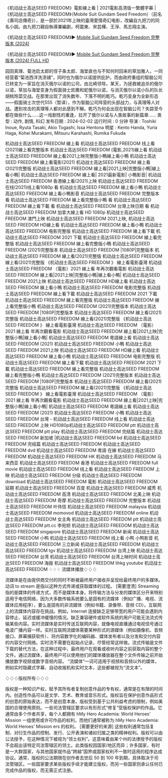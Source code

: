 《机动战士高达SEED FREEDOM》電影線上看 | 2021電影高清版一繁體字幕 |《机动战士高达SEED FREEDOM》（Mobile Suit Gundam Seed Freedom）（前名《壽司店傳奇》），是一部於2021年上映的臺灣愛情奇幻电影，改編自九把刀的同名小說。由九把刀親自執導兼編劇，柯震東、宋芸樺、王淨、馬志翔主演。


《机动战士高达SEED FREEDOM》▶️ [Mobile Suit Gundam Seed Freedom 完整版本 (2024)](https://seemovies.co/zh/movie/1146972/seed-freedom)


《机动战士高达SEED FREEDOM》▶️ [Mobile Suit Gundam Seed Freedom 完整版本 (2024) FULL HD](https://seemovies.co/zh/movie/1146972/seed-freedom)


园田真理、菊池启太郎的侄子条太郎、海堂直也与不知何时回来的草加雅人，一同经营着“菊池西洋洗涤铺”，同时也为俄尔以诺提供庇护。而由政府重组的智脑公司已转变为一家旨在消灭俄尔以诺的公司，由北崎领导。某天，为拯救被追杀的俄尔以诺，草加与海堂变身为假面骑士凯撒和蛇俄尔以诺，与消灭俄尔以诺小队的队长胡桃玲菜交战。在那里出现了消失数年、下落不明的乾巧。乾巧变身为全新形态——假面骑士次世代555（暂译），作为智脑公司阵营的头部战力，与真理等人对战。遭到攻击的真理等人都对此感到不解。乾巧为何会出现在智脑公司？失踪至今都在做些什么……这一戏剧性的重逢，拉开了俄尔以诺与人类故事的新篇章……
 类型 : 动作, 剧情, 科幻
 发布日期 : 2024-02-02
 运行时间 : 0 分钟
 导演 : Toshiki Inoue, Ryuta Tasaki, Akio Togashi, Issa Hentona
 明星 : Kento Handa, Yuria Haga, Kohei Murakami, Mitsuru Karahashi, Rumika Fukuda

机动战士高达SEED FREEDOM 線上看
机动战士高达SEED FREEDOM 线上看(2021)線上看完整版本
机动战士高达SEED FREEDOM (電影,2021)線上看
机动战士高达SEED FREEDOM 線上看2021上映完整版小鴨線上看小鴨
机动战士高达SEED FREEDOM 線上看電影(2021)
机动战士高达SEED FREEDOM 線上看(2021)完整版
机动战士高达SEED FREEDOM 線上看|2021上映|完整版小鴨|線上看小鴨|
机动战士高达SEED FREEDOM 線上看| 2021最新電影| 小鴨影音|
机动战士高达SEED FREEDOM 香港線上看(2021)上映
机动战士高达SEED FREEDOM 在线(2021)线上看1080p
看 机动战士高达SEED FREEDOM 線上看小鴨
机动战士高达SEED FREEDOM 線上看小鴨影音
机动战士高达SEED FREEDOM 完整版本
看 机动战士高达SEED FREEDOM 線上看完整版小鴨
看 机动战士高达SEED FREEDOM 線上看下載
看 机动战士高达SEED FREEDOM 台灣上映日期
看 机动战士高达SEED FREEDOM 加拿大線上看 HD 1080p
机动战士高达SEED FREEDOM 澳門上映
机动战士高达SEED FREEDOM 2021上映,
机动战士高达SEED FREEDOM HD線上看
机动战士高达SEED FREEDOM 線上看小鴨
机动战士高达SEED FREEDOM 电影完整版
机动战士高达SEED FREEDOM 線上看下載
机动战士高达SEED FREEDOM 2021 下載
机动战士高达SEED FREEDOM 線上看完整版
机动战士高达SEED FREEDOM 線上看完整版小鴨
机动战士高达SEED FREEDOM (2021)完整版本
机动战士高达SEED FREEDOM |1080P|完整版本
机动战士高达SEED FREEDOM 線上看(2021)完整版
机动战士高达SEED FREEDOM 線上看(2021)完整版
《机动战士高达SEED FREEDOM 》 線上看電影臺灣
机动战士高达SEED FREEDOM （電影）2021 線上看 年再次觀看電影
机动战士高达SEED FREEDOM 線上看|2021上映|完整版小鴨|線上看小鴨|
机动战士高达SEED FREEDOM 2021上映
机动战士高达SEED FREEDOM HD線上看
机动战士高达SEED FREEDOM 線上看小鴨
机动战士高达SEED FREEDOM 电影完整版
机动战士高达SEED FREEDOM 線上看下載
机动战士高达SEED FREEDOM 2021 下載
机动战士高达SEED FREEDOM 線上看完整版
机动战士高达SEED FREEDOM 線上看完整版小鴨
机动战士高达SEED FREEDOM (2021)完整版本
机动战士高达SEED FREEDOM |1080P|完整版本
机动战士高达SEED FREEDOM 線上看(2021)完整版
机动战士高达SEED FREEDOM 線上看(2021)完整版
《机动战士高达SEED FREEDOM 》 線上看電影臺灣
机动战士高达SEED FREEDOM （電影）2021 線上看 年再次觀看電影
机动战士高达SEED FREEDOM 線上看|2021上映|完整版小鴨|線上看小鴨|
机动战士高达SEED FREEDOM 粵語線上看 机动战士高达SEED FREEDOM (2021) 机动战士高达SEED FREEDOM 小鴨
机动战士高达SEED FREEDOM 2021上映
机动战士高达SEED FREEDOM HD線上看
机动战士高达SEED FREEDOM 線上看小鴨
机动战士高达SEED FREEDOM 电影完整版
机动战士高达SEED FREEDOM 線上看下載
机动战士高达SEED FREEDOM 2021 下載
机动战士高达SEED FREEDOM 線上看完整版
机动战士高达SEED FREEDOM 線上看完整版小鴨
机动战士高达SEED FREEDOM (2021)完整版本
机动战士高达SEED FREEDOM |1080P|完整版本
机动战士高达SEED FREEDOM 線上看(2021)完整版
机动战士高达SEED FREEDOM 線上看(2021)完整版
《机动战士高达SEED FREEDOM 》 線上看電影臺灣
机动战士高达SEED FREEDOM （電影）2021 線上看 年再次觀看電影
机动战士高达SEED FREEDOM 線上看|2021上映|完整版小鴨|線上看小鴨|
机动战士高达SEED FREEDOM 粵語線上看 机动战士高达SEED FREEDOM (2021) 机动战士高达SEED FREEDOM 小鴨
机动战士高达SEED FREEDOM 台灣 - 机动战士高达SEED FREEDOM 线上看
机动战士高达SEED FREEDOM 上映 HD1080p机动战士高达SEED FREEDOM ptt
机动战士高达SEED FREEDOM ptt play 机动战士高达SEED FREEDOM 完结篇
机动战士高达SEED FREEDOM 新加坡 |机动战士高达SEED FREEDOM bd
机动战士高达SEED FREEDOM 完结篇 机动战士高达SEED FREEDOM
机动战士高达SEED FREEDOM dvd 机动战士高达SEED FREEDOM 粵語 在線
机动战士高达SEED FREEDOM 机动战士高达SEED FREEDOM HK
机动战士高达SEED FREEDOM 马来西亚
机动战士高达SEED FREEDOM 香港
机动战士高达SEED FREEDOM full movie
机动战士高达SEED FREEDOM 线上看
机动战士高达SEED FREEDOM 上映
机动战士高达SEED FREEDOM 分级
机动战士高达SEED FREEDOM download
机动战士高达SEED FREEDOM 電影
机动战士高达SEED FREEDOM 延期
机动战士高达SEED FREEDOM 百度
机动战士高达SEED FREEDOM 威秀
机动战士高达SEED FREEDOM 高清
机动战士高达SEED FREEDOM 北美上映
机动战士高达SEED FREEDOM 奇摩
机动战士高达SEED FREEDOM 完整版本
机动战士高达SEED FREEDOM 叶伟信
机动战士高达SEED FREEDOM malaysia
机动战士高达SEED FREEDOM momovod
机动战士高达SEED FREEDOM online
机动战士高达SEED FREEDOM 女主角
机动战士高达SEED FREEDOM ptt
机动战士高达SEED FREEDOM ptt.cc
李宛妲 机动战士高达SEED FREEDOM
机动战士高达SEED FREEDOM singapore
机动战士高达SEED FREEDOM 新闻
机动战士高达SEED FREEDOM 小鸭
机动战士高达SEED FREEDOM 线上看 小鸭
小鸭影音 机动战士高达SEED FREEDOM
三立新闻 机动战士高达SEED FREEDOM
机动战士高达SEED FREEDOM tgv
机动战士高达SEED FREEDOM 台湾上映
机动战士高达SEED FREEDOM 台湾
机动战士高达SEED FREEDOM 台湾上映时间
机动战士高达SEED FREEDOM 海报
机动战士高达SEED FREEDOM lihkg
youtube 机动战士高达SEED FREEDOM
♢♢♢ 流媒体播放♢♢♢


流媒体是在由提供商交付的同时不断被最终用户接收并呈现给最终用户的多媒体。动词 to stream 是指以这种方式传递或获取媒体的过程。 [需要澄清] Streaming 指的是媒体的传递方式，而不是媒体本身。将传输方法与分发的媒体区分开来特别适用于电信网络，因为大多数传输系统要么是固有的流媒体（例如广播、电视、流媒体应用程序），要么是固有的非流媒体（例如书籍、录像带、音频 CD）。互联网上的流媒体内容存在挑战。例如，Internet 连接缺乏足够带宽的用户可能会遇到内容停止、延迟或缓冲缓慢的情况。缺乏兼容硬件或软件系统的用户可能无法流式传输某些内容。实时流媒体是实时传送互联网内容，就像电视直播通过电视信号通过电波广播内容一样。实时互联网流媒体需要某种形式的源媒体（例如摄像机、音频接口、屏幕捕获软件）、将内容数字化的编码器、媒体发布者以及分发和交付内容的内容交付网络。实时流不需要在起始点记录，尽管经常这样做。流式传输是文件下载的替代方法，在这种过程中，最终用户在观看或收听内容之前获取内容的整个文件。通过流媒体，最终用户可以使用他们的媒体播放器在整个文件传输之前开始播放数字视频或数字音频内容。 “流媒体”一词可适用于视频和音频以外的媒体，例如实时隐藏式字幕、自动收报机和实时文本，这些都被视为“流文本”。


♢♢♢版权所有♢♢♢


版权是一种知识产权，赋予其所有者复制创意作品的专有权，通常是在有限的时间内。创造性作品可以是文学、艺术、教育或音乐形式。版权旨在保护创意作品形式的创意的原始表达，而不是创意本身。版权受到基于公共利益考虑的限制，例如美国的合理使用原则。一些司法管辖区要求以有形形式“修复”受版权保护的作品。它通常由多个作者共享，每个人都拥有 hMy Hero Academia: World Heroes' Mission 一组使用或许可作品的权利，而他们通常被称为 hMy Hero Academia: World Heroes' Mission ers 的权利。 [需要更好的来源] 这些权利通常包括复制、对衍生作品的控制、发行、公开表演和诸如归属之类的精神权利。版权可以由公法授予，在这种情况下被视为“领土权利”。这意味着由某个州的法律授予的版权不会超出该特定司法管辖区的领土。此类版权因国家/地区而异；许多国家，有时是一大群国家，与其他国家就作品“跨越”国界或国家权利不一致时适用的程序达成协议。通常，版权的公法期限在创作者去世后 50 到 100 年到期，具体取决于司法管辖区。一些国家要求某些版权手续才能建立版权，而另一些国家则承认任何已完成作品的版权，而无需正式注册。

